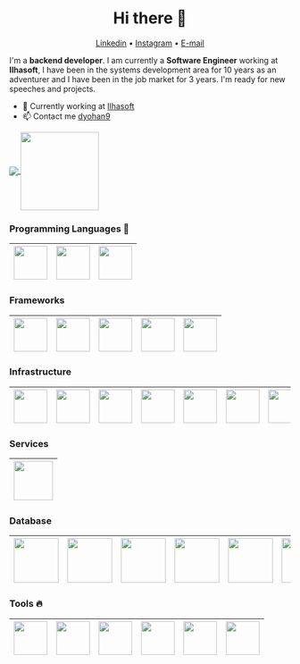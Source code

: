 <h1 align="center">Hi there 👋</h1>

<p align="center">
  <a href="https://www.linkedin.com/in/dyohan9">Linkedin</a> •
  <a href="https://www.instagram.com/dyohan9/">Instagram</a> •
  <a href="mailto:dyohan9@gmail.com">E-mail</a>  
</p>

I'm a __backend developer__. I am currently a __Software Engineer__ working at __Ilhasoft__, I have been in the systems development area for 10 years as an adventurer and I have been in the job market for 3 years. I'm ready for new speeches and projects.

* 💼 Currently working at [Ilhasoft](https://www.ilhasoft.com.br/) <br/>
* 📫 Contact me [dyohan9](https://www.linkedin.com/in/dyohan9)


<p align="left">
  <a href="https://github.com/anuraghazra/github-readme-stats">
    <img
      align="center"
      src="https://github-readme-stats.vercel.app/api/top-langs/?username=dyohan9&layout=compact"
    />
  </a>
  <a href="https://github.com/anuraghazra/github-readme-stats">
    <img
      align="center"
      height="140"
      src="https://github-readme-stats.vercel.app/api?username=dyohan9&count_private=true&show_icons=true&custom_title=Github%20Status&hide=issues"
    />
  </a>
</p>


### Programming Languages  :rocket:
|<img src="https://user-images.githubusercontent.com/5360835/87236392-6510ef80-c3bf-11ea-9a73-396263917cd2.png" width=60> | <img src="https://user-images.githubusercontent.com/5360835/87236398-7b1eb000-c3bf-11ea-9d89-0ad78850f881.jpg" width=60> | <img src="https://user-images.githubusercontent.com/5360835/87236417-d781cf80-c3bf-11ea-9bea-92cd44961bd7.png" width=60>
|:---:|:---:|:---:|


### Frameworks
|<img src="https://user-images.githubusercontent.com/5360835/87236476-8aeac400-c3c0-11ea-878c-91eff0be336e.png" width=60> | <img src="https://user-images.githubusercontent.com/5360835/87236490-c08fad00-c3c0-11ea-9b4c-eea9df6c32ec.png" width=60> | <img src="https://user-images.githubusercontent.com/5360835/87236501-ee74f180-c3c0-11ea-9af1-37a3b141a83e.png" width=60> | <img src="https://user-images.githubusercontent.com/5360835/87236522-22e8ad80-c3c1-11ea-936c-e8d51ed97141.png" width=60> | <img src="https://user-images.githubusercontent.com/5360835/98416682-4fa28e00-205e-11eb-80c4-f904c5ceab43.png" width=60>
|:---:|:---:|:---:|:---:|:---:|

### Infrastructure
|<img src="https://user-images.githubusercontent.com/5360835/89344635-8ee6ca80-d67c-11ea-9f73-cce3814a3e08.png" width=60> | <img src="https://user-images.githubusercontent.com/5360835/89344689-a45bf480-d67c-11ea-952a-0170bf0ca5ed.png" width=60> | <img src="https://user-images.githubusercontent.com/5360835/89347334-eb4be900-d680-11ea-90c7-22e9d9848aad.png" width=60> | <img src="https://user-images.githubusercontent.com/5360835/89347424-1f270e80-d681-11ea-8109-4d6580597927.png" width=60> | <img src="https://user-images.githubusercontent.com/5360835/89347467-3e25a080-d681-11ea-8a62-c4b52405f3af.png" width=60> | <img src="https://user-images.githubusercontent.com/5360835/98417411-a0ff4d00-205f-11eb-8fc6-1942df018372.png" width=60> | <img src="https://user-images.githubusercontent.com/5360835/98417499-c724ed00-205f-11eb-8c1a-ab475eb82a6f.png" width=60> | <img src="https://user-images.githubusercontent.com/5360835/98417528-da37bd00-205f-11eb-910e-54d232486789.png" width=60> | <img src="https://user-images.githubusercontent.com/5360835/98417647-1e2ac200-2060-11eb-84f6-7f537b0c4a27.png" width=60>
|:---:|:---:|:---:|:---:|:---:|:---:|:---:|:---:|:---:|

### Services
|<img src="https://user-images.githubusercontent.com/5360835/98416635-3699dd00-205e-11eb-8d42-17b3c550978a.png" width=70>
|:---:|

### Database
|<img src="https://user-images.githubusercontent.com/5360835/98416969-df483c80-205e-11eb-8bb6-79313fb83449.png" width=80> | <img src="https://user-images.githubusercontent.com/5360835/98417027-f7b85700-205e-11eb-839b-f2cc68732d1c.png" width=80> | <img src="https://user-images.githubusercontent.com/5360835/98417074-0d2d8100-205f-11eb-97d5-5b7b658a9c59.png" width=80> | <img src="https://user-images.githubusercontent.com/5360835/98417173-3d751f80-205f-11eb-900f-02aa3a2f8045.png" width=80> | <img src="https://user-images.githubusercontent.com/5360835/98417277-6a293700-205f-11eb-95d8-df3c59a64f9f.png" width=80> | <img src="https://user-images.githubusercontent.com/5360835/98417315-7e6d3400-205f-11eb-80d7-26b222921c98.png" width=80>
|:---:|:---:|:---:|:---:|:---:|:---:|

### Tools :fire:
|<img src="https://user-images.githubusercontent.com/5360835/87236407-b325f300-c3bf-11ea-935d-4f2795eb9fdb.png" width=60> | <img src="https://user-images.githubusercontent.com/5360835/87236429-0435e700-c3c0-11ea-8aa9-83fcfe014183.png" width=60> | <img src="https://user-images.githubusercontent.com/5360835/87236438-24fe3c80-c3c0-11ea-9f1f-c2c205ccb685.png" width=60> | <img src="https://user-images.githubusercontent.com/5360835/87236442-36474900-c3c0-11ea-8fce-cec83ffcd2c9.jpg" width=60> | <img src="https://user-images.githubusercontent.com/5360835/87236451-4d863680-c3c0-11ea-8b85-763087c57c30.png" width=60> | <img src="https://user-images.githubusercontent.com/5360835/98416859-a90abd00-205e-11eb-95e3-167dd19b2b67.png" width=60> |
|:---:|:---:|:---:|:---:|:---:|:---:|

